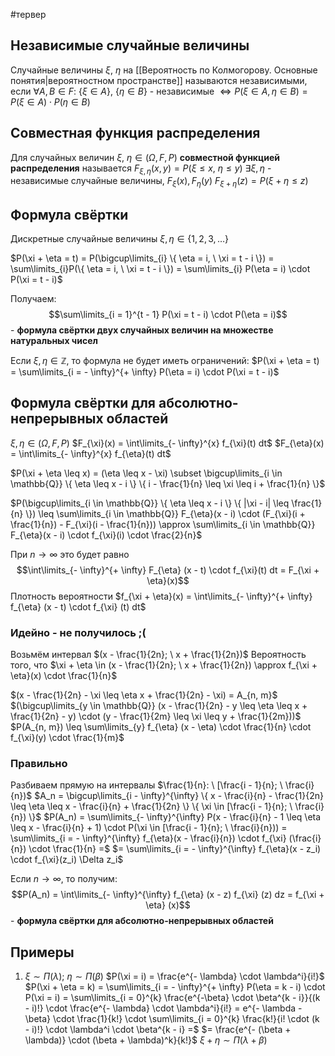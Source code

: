 #тервер 
## Независимые случайные величины
Случайные величины $\xi, \ \eta$ на [[Вероятность по Колмогорову. Основные понятия|вероятностном пространстве]] называются независимыми, если $\forall A, B \in F: \ \{ \xi \in A\}, \ \{ \eta \in B\}$ - независимые $\iff P(\xi \in A, \eta \in B) = P(\xi \in A) \cdot P(\eta \in B)$

## Совместная функция распределения
Для случайных величин $\xi, \ \eta \in (\Omega, F, P)$ **совместной функцией распределения** называется $F_{\xi, \eta}(x, y) = P(\xi \leq x, \ \eta \leq y)$
$\exists \xi, \eta$ - независимые случайные величины, $F_{\xi}(x), F_{\eta}(y)$
$F_{\xi + \eta}(z) = P(\xi + \eta \leq z)$

## Формула свёртки
Дискретные случайные величины $\xi, \eta \in \{ 1, 2, 3, \dots \}$

$P(\xi + \eta = t) = P(\bigcup\limits_{i} \{ \eta = i, \ \xi = t - i \}) = \sum\limits_{i}P(\{ \eta = i, \ \xi = t - i \}) = \sum\limits_{i} P(\eta = i) \cdot P(\xi = t - i)$

Получаем: $$\sum\limits_{i = 1}^{t - 1} P(\xi = t - i) \cdot P(\eta = i)$$ - **формула свёртки двух случайных величин на множестве натуральных чисел**

Если $\xi, \eta \in \mathbb{Z}$, то формула не будет иметь ограничений: $P(\xi + \eta = t) = \sum\limits_{i = - \infty}^{+ \infty} P(\eta = i) \cdot P(\xi = t - i)$


## Формула свёртки для абсолютно-непрерывных областей
$\xi, \eta \in (\Omega, F, P)$
$F_{\xi}(x) = \int\limits_{- \infty}^{x} f_{\xi}(t) dt$
$F_{\eta}(x) = \int\limits_{- \infty}^{x} f_{\eta}(t) dt$

$P(\xi + \eta \leq x) = (\eta \leq x - \xi) \subset \bigcup\limits_{i \in \mathbb{Q}} \{ \eta \leq x - i \} \{ i - \frac{1}{n} \leq \xi  \leq i + \frac{1}{n} \}$

$P(\bigcup\limits_{i \in \mathbb{Q}} \{ \eta \leq x - i \} \{ |\xi - i| \leq \frac{1}{n} \}) \leq \sum\limits_{i \in \mathbb{Q}} F_{\eta}(x - i) \cdot (F_{\xi}(i + \frac{1}{n}) - F_{\xi}(i - \frac{1}{n})) \approx \sum\limits_{i \in \mathbb{Q}} F_{\eta}(x - i) \cdot f_{\xi}(i) \cdot \frac{2}{n}$

При $n \to \infty$ это будет равно $$\int\limits_{- \infty}^{+ \infty} F_{\eta} (x - t) \cdot f_{\xi}(t) dt = F_{\xi + \eta}(x)$$
Плотность вероятности $f_{\xi + \eta}(x) = \int\limits_{- \infty}^{+ \infty} f_{\eta} (x - t) \cdot f_{\xi} (t) dt$
### Идейно - не получилось ;( 
Возьмём интервал $(x - \frac{1}{2n}; \ x + \frac{1}{2n})$
Вероятность того, что $\xi + \eta \in (x - \frac{1}{2n}; \ x + \frac{1}{2n}) \approx f_{\xi + \eta}(x) \cdot \frac{1}{n}$

$(x - \frac{1}{2n} - \xi \leq \eta x + \frac{1}{2n} - \xi) = A_{n, m}$
$(\bigcup\limits_{y \in \mathbb{Q}} (x - \frac{1}{2n} - y \leq \eta \leq x + \frac{1}{2n} - y) \cdot (y - \frac{1}{2m} \leq \xi \leq y + \frac{1}{2m}))$
$P(A_{n, m}) \leq \sum\limits_{y} f_{\eta} (x - \eta) \cdot \frac{1}{n} \cdot f_{\xi}(y) \cdot \frac{1}{m}$

### Правильно
Разбиваем прямую на интервалы $\frac{1}{n}: \ [\frac{i - 1}{n}; \ \frac{i}{n})$
$A_n = \bigcup\limits_{i - \infty}^{\infty} \{ x - \frac{i}{n} - \frac{1}{2n} \leq \eta \leq x - \frac{i}{n} + \frac{1}{2n} \} \{ \xi \in [\frac{i - 1}{n}; \ \frac{i}{n}) \}$
$P(A_n) = \sum\limits_{- \infty}^{\infty} P(x - \frac{i}{n} - 1 \leq \eta \leq x - \frac{i}{n} + 1) \cdot P(\xi \in [\frac{i - 1}{n}; \ \frac{i}{n})) = \sum\limits_{i = - \infty}^{\infty} f_{\eta}(x - \frac{i}{n}) \cdot f_{\xi} (\frac{i}{n}) \cdot \frac{1}{n} =$
$= \sum\limits_{i = - \infty}^{\infty} f_{\eta}(x - z_i) \cdot f_{\xi}(z_i) \Delta z_i$

Если $n \to \infty$, то получим: $$P(A_n) = \int\limits_{- \infty}^{\infty} f_{\eta} (x - z) f_{\xi} (z) dz = f_{\xi + \eta} (x)$$ - **формула свёртки для абсолютно-непрерывных областей**

## Примеры
1. $\xi \sim П(\lambda); \ \eta \sim П(\beta)$
	$P(\xi = i) = \frac{e^{- \lambda} \cdot \lambda^i}{i!}$
	$P(\xi + \eta = k) = \sum\limits_{i = - \infty}^{+ \infty} P(\eta = k - i) \cdot P(\xi = i) = \sum\limits_{i = 0}^{k} \frac{e^{-\beta} \cdot \beta^{k - i}}{(k - i)!} \cdot \frac{e^{- \lambda} \cdot \lambda^i}{i!} = e^{- \lambda - \beta} \cdot \frac{1}{k!} \cdot \sum\limits_{i = 0}^{k} \frac{k!}{i! \cdot (k - i)!} \cdot \lambda^i \cdot \beta^{k - i} =$
	$= \frac{e^{- (\beta + \lambda)} \cdot (\beta + \lambda)^k}{k!}$
	$\xi + \eta \sim П(\lambda + \beta)$